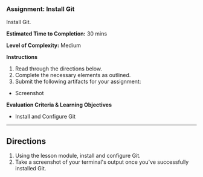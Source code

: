 ### Assignment: Install Git

Install Git.

**Estimated Time to Completion:** 30 mins

**Level of Complexity:** Medium

**Instructions**
1. Read through the directions below. 
2. Complete the necessary elements as outlined.
3. Submit the following artifacts for your assignment:
- Screenshot

**Evaluation Criteria & Learning Objectives**
- Install and Configure Git

---

## Directions
1. Using the lesson module, install and configure Git.
2. Take a screenshot of your terminal's output once you've successfully installed Git. 
